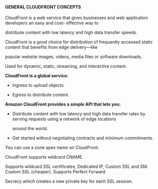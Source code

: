 #### GENERAL CLOUDFRONT CONCEPTS


CloudFront is a web service that gives businesses and web application developers an easy and cost- effective way to

distribute content with low latency and high data transfer speeds.


CloudFront is a good choice for distribution of frequently accessed static content that benefits from edge delivery—like

popular website images, videos, media files or software downloads.


Used for dynamic, static, streaming, and interactive content.


**CloudFront is a global service:**


- Ingress to upload objects.

- Egress to distribute content.


**Amazon CloudFront provides a simple API that lets you:**


- Distribute content with low latency and high data transfer rates by serving requests using a network of edge locations

  around the world.

- Get started without negotiating contracts and minimum commitments.


You can use a zone apex name on CloudFront.


CloudFront supports wildcard CNAME.


Supports wildcard SSL certificates, Dedicated IP, Custom SSL and SNI Custom SSL (cheaper). Supports Perfect Forward

Secrecy which creates a new private key for each SSL session.

